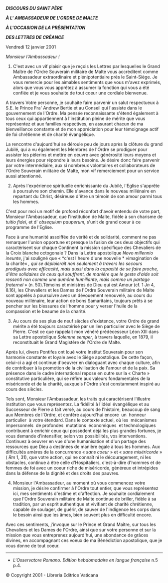 ***DISCOURS DU SAINT PÈRE***

***À L' AMBASSADEUR DE L'ORDRE DE MALTE***

***À L'OCCASION DE LA PRÉSENTATION***

***DES LETTRES DE CRÉANCE***

Vendredi 12 janvier 2001

*Monsieur l'Ambassadeur !*

1. C'est avec un vif plaisir que je reçois les Lettres par lesquelles le Grand Maître de l'Ordre Souverain militaire de Malte vous accréditent comme Ambassadeur extraordinaire et plénipotentiaire près le Saint-Siège. Je vous remercie pour les aimables sentiments que vous m'avez exprimés, alors que vous vous apprêtez à assumer la fonction qui vous a été confiée et je vous souhaite de tout coeur une cordiale bienvenue.

A travers Votre personne, je souhaite faire parvenir un salut respectueux à S.E. le Prince Fra' Andrew Bertie et au Conseil qui l'assiste dans le gouvernement de l'Ordre. Ma pensée reconnaissante s'étend également à tous ceux qui appartiennent à l'institution pleine de mérite que vous représentez et aux familles respectives, en assurant chacun de ma bienveillance constante et de mon appréciation pour leur témoignage actif de foi chrétienne et de charité évangélique.

La rencontre d'aujourd'hui se déroule peu de jours après la clôture du grand Jubilé, qui a vu également les Membres de l'Ordre se prodiguer pour assister les pèlerins et mettre en oeuvre avec générosité leurs moyens et leurs énergies pour répondre à leurs besoins. Je désire donc faire parvenir par votre intermédiaire, aux si nombreux volontaires et collaborateurs de l'Ordre Souverain militaire de Malte, mon vif remerciement pour un service aussi attentionné.

2. Après l'expérience spirituelle enrichissante du Jubilé, l'Eglise s'apprête à poursuivre son chemin. Elle s'avance dans le nouveau millénaire en repartant du Christ, désireuse d'être un témoin de son amour parmi tous les hommes.

C'est pour moi un motif de profond réconfort d'avoir entendu de votre part, Monsieur l'Ambassadeur, que l'institution de Malte, fidèle à son charisme de *tuitio fidei*, et d' *obsequium pauperum*, s'unit de grand coeur à ce programme de l'Eglise.

Face à une humanité assoiffée de vérité et de solidarité, comment ne pas remarquer l'union opportune et presque la fusion de ces deux objectifs qui caractérisent sur chaque Continent la mission spécifique des Chevaliers de la Croix blanche octogonale ? Dans la Lettre apostolique *Novo millennio ineunte*, j'ai souligné que « *c'est l'heure d'une nouvelle * »imagination de la charité« *, qui se déploierait non seulement à travers les secours prodigués avec efficacité, mais aussi dans la capacité de se faire proche, d'être solidaires de ceux qui souffrent, de manière que le geste d'aide soit ressenti non comme une aumône humiliante, mais comme un partage fraternel* » (n. 50).Témoins et ministres de Dieu qui est Amour (cf. 1 *Jn* 4, 8.16), les Chevaliers et les Dames de l'Ordre Souverain militaire de Malte sont appelés à poursuivre avec un dévouement renouvelé, au cours du nouveau millénaire, leur action de bons Samaritains, toujours prêts à se pencher sur les blessures de l'homme pour y verser l'huile de la compassion et le beaume de la charité.

3. Au cours de ses plus de neuf siècles d'existence, votre Ordre de grand mérite a été toujours caractérisé par un lien particulier avec le Siège de Pierre. C'est ce que rappelait mon vénéré prédécesseur Léon XIII dans sa Lettre apostolique *Solemne semper*, à travers laquelle, en 1879, il reconstituait le Grand Magistère de l'Ordre de Malte.

Après lui, divers Pontifes ont loué votre Institut Souverain pour son harmonie constante et loyale avec le Siège apostolique. De cette façon, celui-ci a agi et continue d'oeuvrer en dialoguant avec chaque culture, afin de contribuer à la promotion de la civilisation de l'amour et de la paix. Sa présence dans le cadre international repose en outre sur la « Charte » constitutive particulière, qui se réfère aux valeurs fondamentales de la miséricorde et de la charité, auxquels l'Ordre s'est constamment inspiré au cours des siècles.

Tels sont, Monsieur l'Ambassadeur, les traits qui caractérisent l'illustre institution que vous représentez. La fidélité à l'idéal évangélique et au Successeur de Pierre a fait versé, au cours de l'histoire, beaucoup de sang aux Membres de l'Ordre, et confère aujourd'hui encore  un  honneur  particulier  à votre étendard. Dans le contexte actuel, où les  mécanismes  impersonnels  de profondes  mutations  économiques  et technologiques contribuent à enrichir ceux qui possèdent déjà les plus grandes fortunes, je vous demande d'intensifier, selon vos possibilités, vos interventions. Continuez à oeuvrer en vue d'une humanisation et d'un partage des ressources que Dieu a destinées de manière égale à tous les hommes. Aux difficultés amères de la concurrence « *sans coeur* » et « *sans miséricorde* » ( *Rm* 1, 31), que votre action, qui ne connaît ni le découragement, ni les obstacles, continue à être celle d'Hospitaliers, c'est-à-dire d'hommes et de femmes de foi avec un coeur riche de miséricorde, généreux et intrépides dans la défense de la dignité et des droits des pauvres.

4. Monsieur l'Ambassadeur, au moment où vous commencez votre mission, je désire confirmer à l'Ordre tout entier, que vous représentez ici, mes sentiments d'estime et d'affection. Je souhaite cordialement que l'Ordre Souverain militaire de Malte continue de briller, fidèle à sa tradition, par un esprit authentique et vivifiant de charité chrétienne, capable de soulager, de guérir, de sauver de l'indigence les corps dans le besoin ainsi que les âmes, bien souvent plus en difficulté encore.

Avec ces sentiments, j'invoque sur le Prince et Grand Maître, sur tous les Chevaliers et les Dames de l'Ordre, ainsi que sur votre personne et sur la mission que vous entreprenez aujourd'hui, une abondance de grâces divines, en accompagnant ces voeux de ma Bénédiction apostolique, que je vous donne de tout coeur.

* * *

* *L'Osservatore Romano. Edition hebdomadaire en langue française* n.5 p.4.

© Copyright 2001 - Libreria Editrice Vaticana
